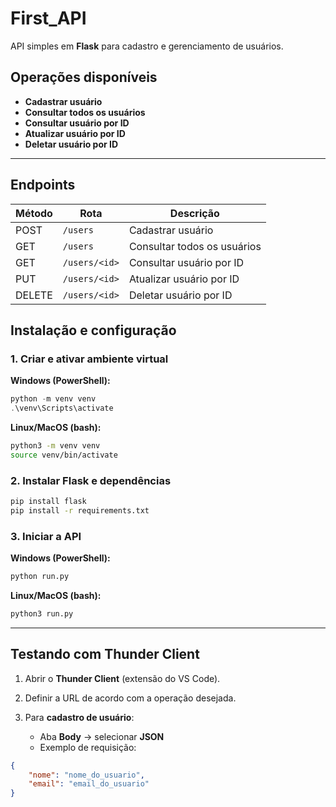 


# First_API  

API simples em **Flask** para cadastro e gerenciamento de usuários.  

## Operações disponíveis  
- **Cadastrar usuário**  
- **Consultar todos os usuários**  
- **Consultar usuário por ID**  
- **Atualizar usuário por ID**  
- **Deletar usuário por ID**  

---

## Endpoints  

| Método | Rota             | Descrição                       |
|--------|------------------|---------------------------------|
| POST   | `/users`         | Cadastrar usuário               |
| GET    | `/users`         | Consultar todos os usuários     |
| GET    | `/users/<id>`    | Consultar usuário por ID        |
| PUT    | `/users/<id>`    | Atualizar usuário por ID        |
| DELETE | `/users/<id>`    | Deletar usuário por ID          |

## Instalação e configuração  

### 1. Criar e ativar ambiente virtual  

**Windows (PowerShell):**  
```powershell
python -m venv venv
.\venv\Scripts\activate
````

**Linux/MacOS (bash):**

```bash
python3 -m venv venv
source venv/bin/activate
```

### 2. Instalar Flask e dependências

```bash
pip install flask
pip install -r requirements.txt
```

### 3. Iniciar a API
**Windows (PowerShell):**  
```bash
python run.py
```
**Linux/MacOS (bash):**

```bash
python3 run.py
```

---

## Testando com Thunder Client

1. Abrir o **Thunder Client** (extensão do VS Code).
2. Definir a URL de acordo com a operação desejada.
3. Para **cadastro de usuário**:

   * Aba **Body** → selecionar **JSON**
   * Exemplo de requisição:

```json
{
    "nome": "nome_do_usuario",
    "email": "email_do_usuario"
}
